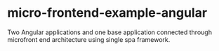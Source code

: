 # micro-frontend-example-angular
Two Angular applications and one base application connected through microfront end architecture using single spa framework.
